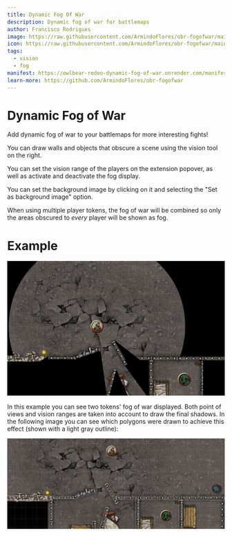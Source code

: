 ```yaml
---
title: Dynamic Fog Of War
description: Dynamic fog of war for battlemaps
author: Francisco Rodrigues
image: https://raw.githubusercontent.com/ArmindoFlores/obr-fogofwar/main/public/example.png
icon: https://raw.githubusercontent.com/ArmindoFlores/obr-fogofwar/main/public/icon.svg
tags:
  - vision
  - fog
manifest: https://owlbear-rodeo-dynamic-fog-of-war.onrender.com/manifest.json
learn-more: https://github.com/ArmindoFlores/obr-fogofwar
---
```


# Dynamic Fog of War

Add dynamic fog of war to your battlemaps for more interesting fights!

You can draw walls and objects that obscure a scene using the vision tool on the right.

You can set the vision range of the players on the extension popover, as well as activate and deactivate the fog display.

You can set the background image by clicking on it and selecting the "Set as background image" option.

When using multiple player tokens, the fog of war will be combined so only the areas obscured to *every* player will be shown as fog.

# Example

![Vision Example](https://raw.githubusercontent.com/ArmindoFlores/obr-fogofwar/main/public/example.png)

In this example you can see two tokens' fog of war displayed. Both point of views and vision ranges are taken into account to draw the final shadows. In the following image you can see which polygons were drawn to achieve this effect (shown with a light gray outline):

![Polygon Example](https://raw.githubusercontent.com/ArmindoFlores/obr-fogofwar/main/public/example-explanation.png)